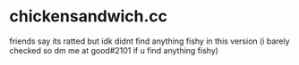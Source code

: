 # chickensandwich.cc
friends say its ratted but idk didnt find anything fishy in this version
(i barely checked so dm me at good#2101 if u find anything fishy)
